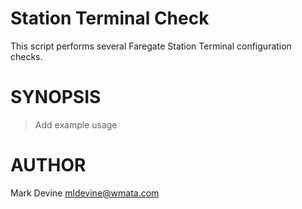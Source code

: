Station Terminal Check
======================
This script performs several Faregate Station Terminal configuration checks.

SYNOPSIS
========
  > Add example usage

AUTHOR
======
Mark Devine <mldevine@wmata.com>
